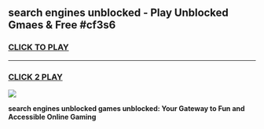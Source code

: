 
## search engines unblocked - Play Unblocked Gmaes & Free #cf3s6
<h3>
<a href="https://news.freeplayer.one?title=search_engines_unblocked&ref=24F">CLICK TO PLAY</a></h3>
<hr>

<h3>
<a href="https://news.freeplayer.one?title=search_engines_unblocked&ref=24F">CLICK 2 PLAY</a>
  
</h3>

<a href="https://news.freeplayer.one?title=search_engines_unblocked&ref=24F/"><img src="https://clearcache.store/games.png"></a>


**search engines unblocked games unblocked: Your Gateway to Fun and Accessible Online Gaming**
